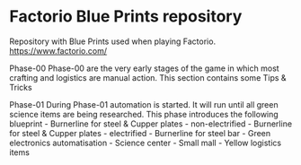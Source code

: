 # Factorio Blue Prints repository

Repository with Blue Prints used when playing Factorio. https://www.factorio.com/




Phase-00
Phase-00 are the very early stages of the game in which most crafting and logistics are manual action. This section contains some Tips & Tricks


Phase-01
During Phase-01 automation is started.  It will run until all green science items are being researched. This phase introduces the following blueprint
    - Burnerline for steel & Cupper plates - non-electrified
    - Burnerline for steel & Cupper plates - electrified
    - Burnerline for steel bar
    - Green electronics automatisation
    - Science center
    - Small mall
        - Yellow logistics items


